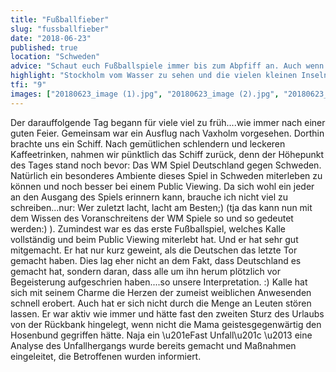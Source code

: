 ```yaml
---
title: "Fußballfieber"
slug: "fussballfieber"
date: "2018-06-23"
published: true
location: "Schweden"
advice: "Schaut euch Fußballspiele immer bis zum Abpfiff an. Auch wenn es manchmal schwer fällt, ab und an lohnt es sich auch für den vermeintlichen Verlierer bis zum Ende dabei zu bleiben."
highlight: "Stockholm vom Wasser zu sehen und die vielen kleinen Inseln zu entdecken verleitet zur Träumerei."
tfi: "9"
images: ["20180623_image (1).jpg", "20180623_image (2).jpg", "20180623_image (3).jpg", "20180623_image (4).jpg"]
---
```


Der darauffolgende Tag begann für viele viel zu früh....wie immer nach einer guten Feier. Gemeinsam war ein Ausflug nach Vaxholm vorgesehen. Dorthin brachte uns ein Schiff. Nach gemütlichen schlendern und leckeren Kaffeetrinken, nahmen wir pünktlich das Schiff zurück, denn der Höhepunkt des Tages stand noch bevor: Das WM Spiel Deutschland gegen Schweden. Natürlich ein besonderes Ambiente dieses Spiel in Schweden miterleben zu können und noch besser bei einem Public Viewing. Da sich wohl ein jeder an den Ausgang des Spiels erinnern kann, brauche ich nicht viel zu schreiben...nur: Wer zuletzt lacht, lacht am Besten;) (tja das kann nun mit dem Wissen des Voranschreitens der WM Spiele so und so gedeutet werden:) ). Zumindest war es das erste Fußballspiel, welches Kalle vollständig und beim Public Viewing miterlebt hat. Und er hat sehr gut mitgemacht. Er hat nur kurz geweint, als die Deutschen das letzte Tor gemacht haben. Dies lag eher nicht an dem Fakt, dass Deutschland es gemacht hat, sondern daran, dass alle um ihn herum plötzlich vor Begeisterung aufgeschrien haben....so unsere Interpretation. :)
Kalle hat sich mit seinem Charme die Herzen der zumeist weiblichen Anwesenden schnell erobert. Auch hat er sich nicht durch die Menge an Leuten stören lassen. Er war aktiv wie immer und hätte fast den zweiten Sturz des Urlaubs von der Rückbank hingelegt, wenn nicht die Mama geistesgegenwärtig den Hosenbund gegriffen hätte. Naja ein \u201eFast Unfall\u201c \u2013 eine Analyse des Unfallhergangs wurde bereits gemacht und Maßnahmen eingeleitet, die Betroffenen wurden informiert.
